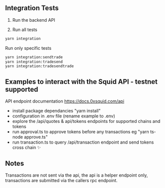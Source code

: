 ## Integration Tests

1. Run the backend API

2. Run all tests

```bash
yarn integration
```

Run only specific tests

```bash
yarn integration:sendtrade
yarn integration:tradesend
yarn integration:tradesendtrade
```

## Examples to interact with the Squid API - testnet supported

API endpoint documentation
<https://docs.0xsquid.com/api>

- install package dependancies "yarn install"
- configuration in .env file (rename example to .env)
- explore the /api/quotes & api/tokens endpoints for supported chains and tokens
- run approval.ts to approve tokens before any transactions eg "yarn ts-node approve.ts"
- run transaction.ts to query /api/transaction endpoint and send tokens cross chain ✨

## Notes

Transactions are not sent via the api, the api is a helper endpoint only, transactions are submitted via the callers rpc endpoint.
